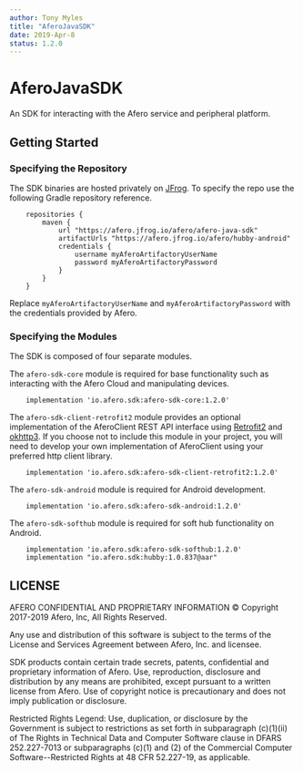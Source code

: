 ```yaml
---
author: Tony Myles
title: "AferoJavaSDK"
date: 2019-Apr-8
status: 1.2.0
---
```


# AferoJavaSDK

An SDK for interacting with the Afero service and peripheral platform.

## Getting Started
### Specifying the Repository

The SDK binaries are hosted privately on [JFrog](https://www.jfrog.com/artifactory/). To specify the repo use the following Gradle repository reference.

```Gradle
    repositories {
        maven {
            url "https://afero.jfrog.io/afero/afero-java-sdk"
            artifactUrls "https://afero.jfrog.io/afero/hubby-android"
            credentials {
                username myAferoArtifactoryUserName
                password myAferoArtifactoryPassword
            }
        }
    }
```

Replace `myAferoArtifactoryUserName` and `myAferoArtifactoryPassword` with the credentials provided by Afero.

### Specifying the Modules

The SDK is composed of four separate modules.

The `afero-sdk-core` module is required for base functionality such as interacting with the Afero Cloud and manipulating devices.
```Gradle
    implementation 'io.afero.sdk:afero-sdk-core:1.2.0'
```

The `afero-sdk-client-retrofit2` module provides an optional implementation of the AferoClient REST API interface using [Retrofit2](http://square.github.io/retrofit/) and [okhttp3](http://square.github.io/okhttp/). If you choose not to include this module in your project, you will need to develop your own implementation of AferoClient using your preferred http client library.

```Gradle
    implementation 'io.afero.sdk:afero-sdk-client-retrofit2:1.2.0'
```

The `afero-sdk-android` module is required for Android development.
```Gradle
    implementation 'io.afero.sdk:afero-sdk-android:1.2.0'
```

The `afero-sdk-softhub` module is required for soft hub functionality on Android.
```Gradle
    implementation 'io.afero.sdk:afero-sdk-softhub:1.2.0'
    implementation "io.afero.sdk:hubby:1.0.837@aar"
```

## LICENSE

  AFERO CONFIDENTIAL AND PROPRIETARY INFORMATION
  © Copyright 2017-2019 Afero, Inc, All Rights Reserved.

  Any use and distribution of this software is subject to the terms
  of the License and Services Agreement between Afero, Inc. and licensee.

  SDK products contain certain trade secrets, patents, confidential and
  proprietary information of Afero.  Use, reproduction, disclosure
  and distribution by any means are prohibited, except pursuant to
  a written license from Afero. Use of copyright notice is
  precautionary and does not imply publication or disclosure.

  Restricted Rights Legend:
  Use, duplication, or disclosure by the Government is subject to
  restrictions as set forth in subparagraph (c)(1)(ii) of The
  Rights in Technical Data and Computer Software clause in DFARS
  252.227-7013 or subparagraphs (c)(1) and (2) of the Commercial
  Computer Software--Restricted Rights at 48 CFR 52.227-19, as
  applicable.


